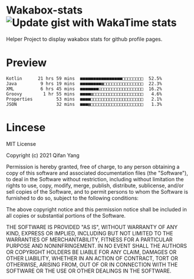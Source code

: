  # Wakabox-stats ![Update gist with WakaTime stats](https://github.com/underwindfall/wakabox-stats/workflows/Update%20gist%20with%20WakaTime%20stats/badge.svg)

  Helper Project to display wakabox stats for github profile pages. 
 # Preview 
  
  ```  
 Kotlin      21 hrs 59 mins  ■■■■■■■■■■■■■■■■□□□□□□□□  52.5%
Java         9 hrs 19 mins  ■■■■■■■■▦□□□□□□□□□□□□□□□  22.3%
XML          6 hrs 45 mins  ■■■■■■■◱□□□□□□□□□□□□□□□□  16.2%
Groovy        1 hr 55 mins  ■■■■▥□□□□□□□□□□□□□□□□□□□   4.6%
Properties         53 mins  ■■■■□□□□□□□□□□□□□□□□□□□□   2.1%
JSON               32 mins  ■■■▦□□□□□□□□□□□□□□□□□□□□   1.3% 
 ``` 
  
 
 # Lincese 

  MIT License

  Copyright (c) 2021 Qifan Yang
  
  Permission is hereby granted, free of charge, to any person obtaining a copy
  of this software and associated documentation files (the "Software"), to deal
  in the Software without restriction, including without limitation the rights
  to use, copy, modify, merge, publish, distribute, sublicense, and/or sell
  copies of the Software, and to permit persons to whom the Software is
  furnished to do so, subject to the following conditions:
  
  The above copyright notice and this permission notice shall be included in all
  copies or substantial portions of the Software.
  
  THE SOFTWARE IS PROVIDED "AS IS", WITHOUT WARRANTY OF ANY KIND, EXPRESS OR
  IMPLIED, INCLUDING BUT NOT LIMITED TO THE WARRANTIES OF MERCHANTABILITY,
  FITNESS FOR A PARTICULAR PURPOSE AND NONINFRINGEMENT. IN NO EVENT SHALL THE
  AUTHORS OR COPYRIGHT HOLDERS BE LIABLE FOR ANY CLAIM, DAMAGES OR OTHER
  LIABILITY, WHETHER IN AN ACTION OF CONTRACT, TORT OR OTHERWISE, ARISING FROM,
  OUT OF OR IN CONNECTION WITH THE SOFTWARE OR THE USE OR OTHER DEALINGS IN THE
  SOFTWARE.
